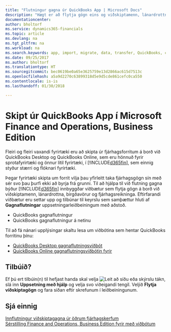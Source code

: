 ```yaml
---
title: "Flutningur gagna úr QuickBooks App | Microsoft Docs"
description: "Hægt er að flytja gögn eins og viðskiptamenn, lánardrottna, birgðavörur og fjárhagsreikninga úr QuickBooks forritum í Finance and Operations, Business Edition."
documentationcenter: 
author: bholtorf
ms.service: dynamics365-financials
ms.topic: article
ms.devlang: na
ms.tgt_pltfrm: na
ms.workload: na
ms.search.keywords: app, import, migrate, data, transfer, QuickBooks, customize
ms.date: 09/25/2017
ms.author: bholtorf
ms.translationtype: HT
ms.sourcegitcommit: bec0619be0a65e3625759e13d2866ac615d7513c
ms.openlocfilehash: a5a9d2270c63899318d5e9d5cde861cefc0ca550
ms.contentlocale: is-is
ms.lasthandoff: 01/30/2018

---
```



# <a name="changing-from-a-quickbooks-app-to-microsoft-finance-and-operations-business-edition"></a>Skipt úr QuickBooks App í Microsoft Finance and Operations, Business Edition
Fleiri og fleiri vaxandi fyrirtæki eru að skipta úr fjárhagsforritum á borð við QuickBooks Desktop og QuickBooks Online, sem eru hönnuð fyrir sprotafyrirtæki og önnur lítil fyrirtæki, í [!INCLUDE[d365fin](includes/d365fin_md.md)], sem einnig styður stærri og flóknari fyrirtæki. 

Þegar fyrirtæki skipta um forrit vilja þau yfirleitt taka fjárhagsgögn sín með sér svo þau þurfi ekki að byrja frá grunni. Til að hjálpa til við flutning gagna býður [!INCLUDE[d365fin](includes/d365fin_md.md)] innbyggðar viðbætur sem flytja gögn á borð við viðskiptamenn, lánardrottna, birgðavörur og fjárhagsreikninga. Eftirfarandi viðbætur eru settar upp og tilbúnar til keyrslu sem samþættur hluti af **Gagnaflutningar** uppsetningarleiðbeiningum með aðstoð.

* QuickBooks gagnaflutningur 
* QuickBooks gagnaflutningur á netinu

Til að fá nánari upplýsingar skaltu lesa um viðbótina sem hentar QuickBooks forritinu þínu:   

* [QuickBooks Desktop gagnaflutningsviðbót](ui-extensions-quickbooks-data-migration.md)
* [QuickBooks Online gagnaflutningsviðbótin fyrir](ui-extensions-quickbooks-online-data-migration.md)

## <a name="ready-now"></a>Tilbúið?
Ef þú ert tilbúin(n) til hefjast handa skal velja ![Leit að síðu eða skýrslu](media/ui-search/search_small.png "Leit að síðu eða skýrslu táknið") tákn, slá inn **Uppsetning með hjálp** og velja svo viðeigandi tengil. Veljið **Flytja viðskiptagögn** og fara síðan eftir skrefunum í leiðbeiningunum.

## <a name="see-also"></a>Sjá einnig
[Innflutningur viðskiptagagna úr öðrum fjárhagskerfum](upload-data.md)  
[Sérstilling Finance and Operations, Business Edition fyrir með viðbótum](ui-extensions.md)   

